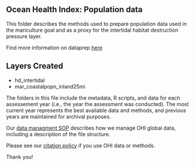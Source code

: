 ## Ocean Health Index: Population data

This folder describes the methods used to prepare population data used in the mariculture goal and as a proxy for the intertidal habitat destruction pressure layer. 

Find more information on dataprep [here](https://rawgit.com/OHI-Science/ohiprep_v2018/master/globalprep/mar_prs_population/v2018/mar_prs_pop_dataprep.html)

## Layers Created
* hd_intertidal
* mar_coastalpopn_inland25mi



The folders in this file include the metadata, R scripts, and data for each assessement year (i.e., the year the assessment was conducted).  The most current year represents the best available data and methods, and previous years are maintained for archival purposes.

Our [data managment SOP](https://rawgit.com/OHI-Science/ohiprep/master/src/dataOrganization_SOP.html) describes how we manage OHI global data, including a description of the file structure.

Please see our [citation policy](http://ohi-science.org/citation-policy/) if you use OHI data or methods.

Thank you!
